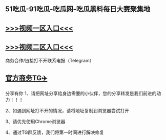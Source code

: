 51吃瓜-91吃瓜-吃瓜网-吃瓜黑料每日大赛聚集地
---
[>>>视频一区入口<<<](https://yue088.github.io/)
----
[>>>视频二区入口<<<](https://yue088.github.io/)
----
商务合作/链接打不开联系电报（Telegram）

[官方商务TG✈️](https://t.me/kan9288/)
---
分享有你
1、请把网址分享给身边需要的小伙伴，您的分享转发是我们前进的动力！！！

2、如遇到网址打不开的情况，请将地址复制到浏览器尝试打开

3、请优先使用Chrome浏览器

4、通过TG群反馈，我们将第一时间进行解决修复

